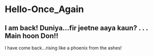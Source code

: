 # Hello-Once_Again
I am back! 
Duniya...fir jeetne aaya kaun?
.
.
.
Main hoon Don!!
-----------------------------------------
I have come back...rising like a phoenix from the ashes!
